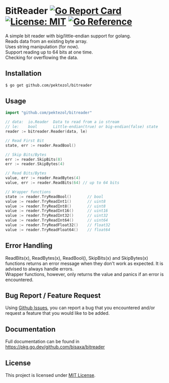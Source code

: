# BitReader [![Go Report Card](https://goreportcard.com/badge/github.com/pektezol/bitreader)](https://goreportcard.com/report/github.com/pektezol/bitreader) [![License: MIT](https://img.shields.io/badge/License-MIT-yellow.svg)](https://github.com/pektezol/bitreader/blob/main/LICENSE) [![Go Reference](https://pkg.go.dev/badge/github.com/bisaxa/bitreader.svg)](https://pkg.go.dev/github.com/pektezol/bitreader)
A simple bit reader with big/little-endian support for golang.\
Reads data from an existing byte array.\
Uses string manipulation (for now).\
Support reading up to 64 bits at one time.\
Checking for overflowing the data.

## Installation
```bash
$ go get github.com/pektezol/bitreader
```

## Usage

```go
import "github.com/pektezol/bitreader"

// data:  io.Reader  Data to read from a io stream
// le:    bool       Little-endian(true) or big-endian(false) state
reader := bitreader.Reader(data, le)

// Read First Bit
state, err := reader.ReadBool()

// Skip Bits/Bytes
err := reader.SkipBits(8)
err := reader.SkipBytes(4)

// Read Bits/Bytes
value, err := reader.ReadBytes(4)
value, err := reader.ReadBits(64) // up to 64 bits

// Wrapper functions
state := reader.TryReadBool()       // bool
value := reader.TryReadInt1()       // uint8
value := reader.TryReadInt8()       // uint8
value := reader.TryReadInt16()      // uint16
value := reader.TryReadInt32()      // uint32
value := reader.TryReadInt64()      // uint64
value := reader.TryReadFloat32()    // float32
value := reader.TryReadFloat64()    // float64
```

## Error Handling
ReadBits(x), ReadBytes(x), ReadBool(), SkipBits(x) and SkipBytes(x) functions returns an error message when they don't work as expected. It is advised to always handle errors. \
Wrapper functions, however, only returns the value and panics if an error is encountered.

## Bug Report / Feature Request
Using [Github Issues](https://github.com/BiSaXa/BitReader/issues/new/choose), you can report a bug that you encountered and/or request a feature that you would like to be added.

## Documentation

Full documentation can be found in https://pkg.go.dev/github.com/bisaxa/bitreader

## License
This project is licensed under [MIT License](LICENSE).